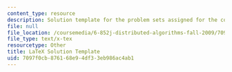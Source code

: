 ```yaml
---
content_type: resource
description: Solution template for the problem sets assigned for the course.
file: null
file_location: /coursemedia/6-852j-distributed-algorithms-fall-2009/7097f0cb876168e94df33eb986ac4ab1_sol.tex
file_type: text/x-tex
resourcetype: Other
title: LaTeX Solution Template
uid: 7097f0cb-8761-68e9-4df3-3eb986ac4ab1
---
```

